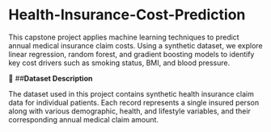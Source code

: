 # Health-Insurance-Cost-Prediction
This capstone project applies machine learning techniques to predict annual medical insurance claim costs. Using a synthetic dataset, we explore linear regression, random forest, and gradient boosting models to identify key cost drivers such as smoking status, BMI, and blood pressure.

📁 ##**Dataset Description**

The dataset used in this project contains synthetic health insurance claim data for individual patients. Each record represents a single insured person along with various demographic, health, and lifestyle variables, and their corresponding annual medical claim amount.

